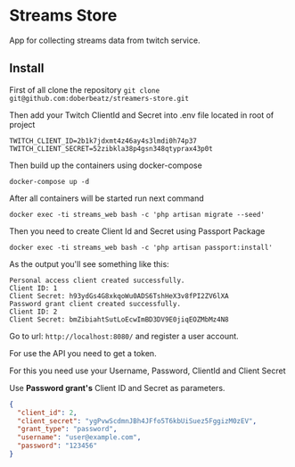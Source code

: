 # Streams Store
App for collecting streams data from twitch service.

## Install

First of all clone the repository
`git clone git@github.com:doberbeatz/streamers-store.git`

Then add your Twitch ClientId and Secret into .env file located in root of project
```
TWITCH_CLIENT_ID=2b1k7jdxmt4z46ay4s3lmdi0h74p37
TWITCH_CLIENT_SECRET=52zibkla38p4gsn348qtyprax43p0t
```

Then build up the containers using docker-compose
```
docker-compose up -d
```

After all containers will be started run next command
```
docker exec -ti streams_web bash -c 'php artisan migrate --seed'
```

Then you need to create Client Id and Secret using Passport Package
```
docker exec -ti streams_web bash -c 'php artisan passport:install'
```

As the output you'll see something like this:
```
Personal access client created successfully.
Client ID: 1
Client Secret: h93ydGs4G8xkqoWu0ADS6TshHeX3v8fPI2ZV6lXA
Password grant client created successfully.
Client ID: 2
Client Secret: bmZibiahtSutLoEcwImBD3DV9E0jiqEOZMbMz4N8
```

Go to url: `http://localhost:8080/` and register a user account.

For use the API you need to get a token.

For this you need use your Username, Password, ClientId and Client Secret 

Use **Password grant's** Client ID and Secret as parameters.

```json
{
  "client_id": 2,
  "client_secret": "ygPvwScdmnJBh4JFfo5T6kbUiSuez5FggizM0zEV",
  "grant_type": "password",
  "username": "user@example.com",
  "password": "123456"
}
```